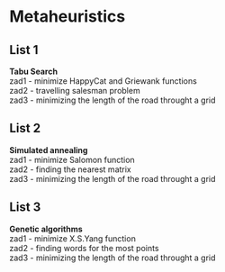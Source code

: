 # Metaheuristics

## **List 1**

**Tabu Search**  
zad1 - minimize HappyCat and Griewank functions  
zad2 - travelling salesman problem  
zad3 - minimizing the length of the road throught a grid  

## **List 2**

**Simulated annealing**  
zad1 - minimize Salomon function  
zad2 - finding the nearest matrix  
zad3 - minimizing the length of the road throught a grid  

## **List 3**

**Genetic algorithms**  
zad1 - minimize X.S.Yang function  
zad2 - finding words for the most points  
zad3 - minimizing the length of the road throught a grid  

